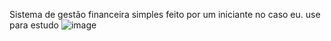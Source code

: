 Sistema de gestão financeira simples feito por um iniciante no caso eu. use para estudo
![image](https://github.com/TaylorSzu/GestaoFinaceiraSimplesWeb/assets/139730493/6167d85e-8f49-47b8-9198-2c8c5b87c1c5)
